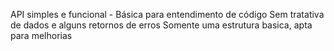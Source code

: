  API simples e funcional - Básica para entendimento de código
 Sem tratativa de dados e alguns retornos de erros
 Somente uma estrutura basica, apta para melhorias
